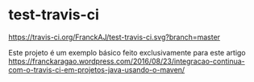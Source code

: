 # test-travis-ci

https://travis-ci.org/FranckAJ/test-travis-ci.svg?branch=master

Este projeto é um exemplo básico feito exclusivamente para este artigo https://franckaragao.wordpress.com/2016/08/23/integracao-continua-com-o-travis-ci-em-projetos-java-usando-o-maven/
